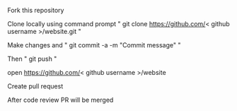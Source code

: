 Fork this repository 

Clone locally using command prompt " git clone https://github.com/< github username >/website.git " 
  
Make changes and " git commit -a -m "Commit message" " 

Then " git push " 

open https://github.com/< github username >/website 

Create pull request

After code review PR will be merged 
  
